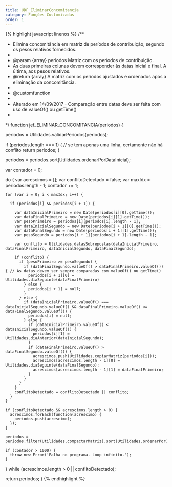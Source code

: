 ```yaml
---
title: UDF_EliminarConcomitancia
category: Funções Customizadas
order: 1
---
```

{% highlight javascript linenos %}
/**
* Elimina concomitância em matriz de períodos de contribuição, segundo os pesos relativos fornecidos.
*
* @param {array} periodos Matriz com os períodos de contribuição. 
*  As duas primeiras colunas devem corresponder às datas inicial e final. A última, aos pesos relativos.
* @return {array} A matriz com os períodos ajustados e ordenados após a eliminação da concomitância.
*
* @customfunction
*
* Alterado em 14/09/2017 - Comparação entre datas deve ser feita com uso de valueOf() ou getTime()
*
*/
function jef_ELIMINAR_CONCOMITANCIA(periodos) {
  
  periodos = Utilidades.validarPeriodos(periodos);
  
  if (periodos.length === 1) { // se tem apenas uma linha, certamente não há conflito
    return periodos;
  }  
  
  periodos = periodos.sort(Utilidades.ordenarPorDataInicial);
  
  var contador = 0;
  
  do { 
    var acrescimos = [];
    var conflitoDetectado = false;
    var maxIdx = periodos.length - 1;
    contador += 1;
    
    for (var i = 0; i < maxIdx; i++) {
      
      if (periodos[i] && periodos[i + 1]) {
        
        var dataInicialPrimeiro = new Date(periodos[i][0].getTime());
        var dataFinalPrimeiro = new Date(periodos[i][1].getTime());
        var pesoPrimeiro = periodos[i][periodos[i].length - 1];
        var dataInicialSegundo = new Date(periodos[i + 1][0].getTime());
        var dataFinalSegundo = new Date(periodos[i + 1][1].getTime());
        var pesoSegundo = periodos[i + 1][periodos[i + 1].length - 1];
        
        var conflito = Utilidades.datasSobrepostas(dataInicialPrimeiro, dataFinalPrimeiro, dataInicialSegundo, dataFinalSegundo);

        if (conflito) {
          if (pesoPrimeiro >= pesoSegundo) {
            if (dataFinalSegundo.valueOf() > dataFinalPrimeiro.valueOf()) { // As datas devem ser sempre comparadas com valueOf() ou getTime()
              periodos[i + 1][0] = Utilidades.diaSeguinte(dataFinalPrimeiro)
            } else {
              periodos[i + 1] = null;
            }
          } else {
            if (dataInicialPrimeiro.valueOf() === dataInicialSegundo.valueOf() && dataFinalPrimeiro.valueOf() <= dataFinalSegundo.valueOf()) {
              periodos[i] = null;
            } else {
              if (dataInicialPrimeiro.valueOf() < dataInicialSegundo.valueOf()) {
                periodos[i][1] = Utilidades.diaAnterior(dataInicialSegundo);
              }
              if (dataFinalPrimeiro.valueOf() > dataFinalSegundo.valueOf()) {
                acrescimos.push(Utilidades.copiarMatriz(periodos[i]));
                acrescimos[acrescimos.length - 1][0] = Utilidades.diaSeguinte(dataFinalSegundo);
                acrescimos[acrescimos.length - 1][1] = dataFinalPrimeiro;
              }
            }
          }
        }
        conflitoDetectado = conflitoDetectado || conflito;
      }
    }
    
    if (conflitoDetectado && acrescimos.length > 0) {
      acrescimos.forEach(function(acrescimo) {
        periodos.push(acrescimo);
      });
    }
    
    periodos = periodos.filter(Utilidades.compactarMatriz).sort(Utilidades.ordenarPorDataInicial);
    
    if (contador > 1000) {
      throw new Error('Falha no programa. Loop infinito.');
    }
    
  } while (acrescimos.length > 0 || conflitoDetectado);
  
  return periodos;
}
{% endhighlight %}